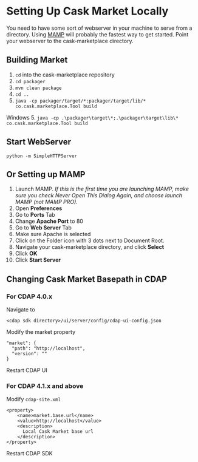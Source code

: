 # Setting Up Cask Market Locally

You need to have some sort of webserver in your machine to serve from a directory. Using [MAMP](https://www.mamp.info/en/) will probably the fastest way to get started. Point your webserver to the cask-marketplace directory.


## Building Market
1. `cd` into the cask-marketplace repository
2. `cd packager`
3. `mvn clean package`
4. `cd ..`
5. `java -cp packager/target/*:packager/target/lib/* co.cask.marketplace.Tool build`

Windows
5. `java -cp .\packager\target\*;.\packager\target\lib\* co.cask.marketplace.Tool build`

## Start WebServer 
```python -m SimpleHTTPServer```

## Or Setting up MAMP
1. Launch MAMP. *If this is the first time you are launching MAMP, make sure you check Never Open This Dialog Again, and choose launch MAMP (not MAMP PRO).*
2. Open **Preferences**
3. Go to **Ports** Tab
4. Change **Apache Port** to 80
5. Go to **Web Server** Tab
6. Make sure Apache is selected
7. Click on the Folder icon with 3 dots next to Document Root.
8. Navigate your cask-marketplace directory, and click **Select**
9. Click **OK**
10. Click **Start Server**


## Changing Cask Market Basepath in CDAP

### For CDAP 4.0.x
Navigate to
```
<cdap sdk directory>/ui/server/config/cdap-ui-config.json
```

Modify the market property
```
"market": {
  "path": "http://localhost",
  "version": ""
}
```

Restart CDAP UI

### For CDAP 4.1.x and above
Modify `cdap-site.xml`

```
<property>
    <name>market.base.url</name>
    <value>http://localhost</value>
    <description>
      Local Cask Market base url
    </description>
</property>
```

Restart CDAP SDK
